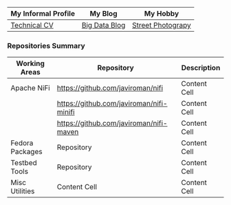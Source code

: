 | My Informal Profile |My Blog| My Hobby|
| ------------- | ------------- |------------- |
| [Technical CV](https://javiroman.github.io) | [Big Data Blog](https://www.dataintensive.info)  | [Street Photograpy](https://www.viewbug.com/member/javiroman) |


### Repositories Summary

| Working Areas |Repository| Description |
| ------------- | ------------- |------------- |
| Apache NiFi  | https://github.com/javiroman/nifi  | Content Cell  |
|   | https://github.com/javiroman/nifi-minifi  |Content Cell  |
|   | https://github.com/javiroman/nifi-maven  |Content Cell  |
| Fedora Packages  | Repository  |Content Cell  |
| Testbed Tools  | Repository |Content Cell  |
| Misc Utilities  | Content Cell  |Content Cell  |


